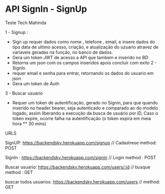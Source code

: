 # API SignIn - SignUp
Teste Tech Mahinda

1 - Signup :
 * Sign up requer dados como nome , telefone , email, e insere dados do tipo data de ultimo acesso, criação, e atualização do uzuario atravez de variaveis geradas na função, no banco de dados.
 * Gera um token JWT de acesso a API que tambem e inserido no BD
 * Retorna um json com os campos inseridos apois concluir com exito
 2 - SignIn
 * requer email e senha para entrar, retornando os dados do usuario em json
 * Gera um token de Auth
 
 3 - Buscar usuario
 * Requer um token de autentificação, gerado no Signin, para que quando inserido no header bearer, seja autenticado e comparado ao do modelo logado, assim liberando a execução da busca de usuário por ID, Caso o token expire, ocorre falha na autentificação (o token expira em meia hora ** 30 mins)

URLS

SignUP:
https://backendsky.herokuapp.com/signup // Cadastrese method: POST

SignIn :
https://backendsky.herokuapp.com/signin // Login method : POST

Buscar usuario:
https://backendsky.herokuapp.com/users/:id // busque method : GET

buscar todos usuarios:
https://backendsky.herokuapp.com/users // method: GET

